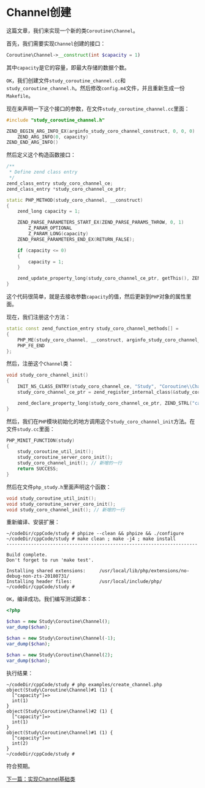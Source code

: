 # Channel创建

这篇文章，我们来实现一个新的类`Coroutine\Channel`。

首先，我们需要实现`Channel`创建的接口：

```php
Coroutine\Channel->__construct(int $capacity = 1)
```

其中`capacity`是它的容量，即最大存储的数据个数。

`OK`，我们创建文件`study_coroutine_channel.cc`和`study_coroutine_channel.h`。然后修改`config.m4`文件，并且重新生成一份`Makefile`。

现在来声明一下这个接口的参数，在文件`study_coroutine_channel.cc`里面：

```cpp
#include "study_coroutine_channel.h"

ZEND_BEGIN_ARG_INFO_EX(arginfo_study_coro_channel_construct, 0, 0, 0)
    ZEND_ARG_INFO(0, capacity)
ZEND_END_ARG_INFO()
```

然后定义这个构造函数接口：

```cpp
/**
 * Define zend class entry
 */
zend_class_entry study_coro_channel_ce;
zend_class_entry *study_coro_channel_ce_ptr;

static PHP_METHOD(study_coro_channel, __construct)
{
    zend_long capacity = 1;

    ZEND_PARSE_PARAMETERS_START_EX(ZEND_PARSE_PARAMS_THROW, 0, 1)
        Z_PARAM_OPTIONAL
        Z_PARAM_LONG(capacity)
    ZEND_PARSE_PARAMETERS_END_EX(RETURN_FALSE);

    if (capacity <= 0)
    {
        capacity = 1;
    }

    zend_update_property_long(study_coro_channel_ce_ptr, getThis(), ZEND_STRL("capacity"), capacity);
}
```

这个代码很简单，就是去接收参数`capacity`的值，然后更新到`PHP`对象的属性里面。

现在，我们注册这个方法：

```cpp
static const zend_function_entry study_coro_channel_methods[] =
{
    PHP_ME(study_coro_channel, __construct, arginfo_study_coro_channel_construct, ZEND_ACC_PUBLIC | ZEND_ACC_CTOR) // ZEND_ACC_CTOR is used to declare that this method is a constructor of this class.
    PHP_FE_END
};
```

然后，注册这个`Channel`类：

```cpp
void study_coro_channel_init()
{
    INIT_NS_CLASS_ENTRY(study_coro_channel_ce, "Study", "Coroutine\\Channel", study_coro_channel_methods);
    study_coro_channel_ce_ptr = zend_register_internal_class(&study_coro_channel_ce TSRMLS_CC); // Registered in the Zend Engine

    zend_declare_property_long(study_coro_channel_ce_ptr, ZEND_STRL("capacity"), 1, ZEND_ACC_PUBLIC);
}
```

然后，我们在`PHP`模块初始化的地方调用这个`study_coro_channel_init`方法。在文件`study.cc`里面：

```cpp
PHP_MINIT_FUNCTION(study)
{
    study_coroutine_util_init();
    study_coroutine_server_coro_init();
    study_coro_channel_init(); // 新增的一行
    return SUCCESS;
}
```

然后在文件`php_study.h`里面声明这个函数：

```cpp
void study_coroutine_util_init();
void study_coroutine_server_coro_init();
void study_coro_channel_init(); // 新增的一行
```

重新编译、安装扩展：

```shell
~/codeDir/cppCode/study # phpize --clean && phpize && ./configure
~/codeDir/cppCode/study # make clean ; make -j4 ; make install
----------------------------------------------------------------------

Build complete.
Don't forget to run 'make test'.

Installing shared extensions:     /usr/local/lib/php/extensions/no-debug-non-zts-20180731/
Installing header files:          /usr/local/include/php/
~/codeDir/cppCode/study #
```

`OK`，编译成功。我们编写测试脚本：

```php
<?php

$chan = new Study\Coroutine\Channel();
var_dump($chan);

$chan = new Study\Coroutine\Channel(-1);
var_dump($chan);

$chan = new Study\Coroutine\Channel(2);
var_dump($chan);
```

执行结果：

```shell
~/codeDir/cppCode/study # php examples/create_channel.php
object(Study\Coroutine\Channel)#1 (1) {
  ["capacity"]=>
  int(1)
}
object(Study\Coroutine\Channel)#2 (1) {
  ["capacity"]=>
  int(1)
}
object(Study\Coroutine\Channel)#1 (1) {
  ["capacity"]=>
  int(2)
}
~/codeDir/cppCode/study #
```

符合预期。

[下一篇：实现Channel基础类](./《PHP扩展开发》-协程-实现Channel基础类.md)
